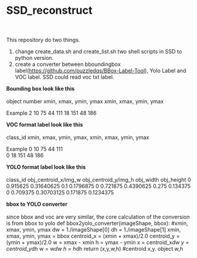 # SSD_reconstruct <br><br>

This repository do two things.
1. change create_data.sh and create_list.sh two shell scripts in SSD to python version.
2. create a converter between bboundingbox label(https://github.com/puzzledqs/BBox-Label-Tool),  Yolo Label and VOC label.
SSD could read voc txt label.


**Bounding box look like this** <br><br>
object number
xmin, xmax, ymin, ymax
xmin, xmax, ymin, ymax

Example 
2
10 75 44 111
18 151 48 186



**VOC format label look like this** <br><br>
class_id  xmin, xmax, ymin, ymax,  xmin, xmax, ymin, ymax

Example 
0 10 75 44 111  
0 18 151 48 186




**YOLO format label look like this** <br><br>
class_id    obj_centroid_x/img_w  obj_centroid_y/img_h  obj_width    obj_height
0 0.915625 0.31640625 0.1 0.1796875
0 0.721875 0.4390625 0.275 0.134375
0 0.709375 0.30703125 0.171875 0.1234375


**bbox to YOLO converter** <br><br>
since bbox and voc are very similar, the core calculation of the conversion is from bbox to yolo
def bbox2yolo_converter(imageShape, bbox):  #xmin, xmax, ymin, ymax
    dw = 1./imageShape[0]
    dh = 1./imageShape[1]
    xmin, xmax, ymin, ymax = bbox
    centroid_x = (xmin + xmax)/2.0
    centroid_y = (ymin + ymax)/2.0
    w = xmax - xmin
    h = ymax - ymin
    x = centroid_x*dw
    y = centroid_y*dh
    w = w*dw
    h = h*dh
    return (x,y,w,h)  #centroid x,y.   object w,h





 
